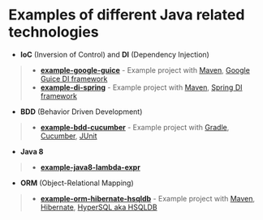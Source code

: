 Examples of different Java related technologies
================================================================================

- **IoC** (Inversion of Control) and **DI** (Dependency Injection)

> - [**example-google-guice**](https://github.com/Iretha/tutorials/tree/master/example-google-guice) - Example project with [Maven](https://maven.apache.org/), [Google Guice DI framework](https://github.com/google/guice/wiki/GettingStarted)
> - [**example-di-spring**](https://github.com/Iretha/tutorials/tree/master/example-di-spring) - Example project with [Maven](https://maven.apache.org/), [Spring DI framework](https://spring.io/guides)

- **BDD** (Behavior Driven Development)

> - [**example-bdd-cucumber**](https://github.com/Iretha/tutorials/tree/master/example-bdd-cucumber) - Example project with [Gradle](https://gradle.org/getting-started-gradle-java/), [Cucumber](https://cucumber.io/docs/reference/jvm#java), [JUnit](http://junit.org/junit4/)

- **Java 8**

> - [**example-java8-lambda-expr**](https://github.com/Iretha/tutorials/tree/master/example-java8-lambda-expr)

- **ORM** (Object-Relational Mapping)

> - [**example-orm-hibernate-hsqldb**](https://github.com/Iretha/tutorials/tree/master/example-orm-hibernate-hsqldb) - Example project with [Maven](https://maven.apache.org/), [Hibernate](http://hibernate.org/), [HyperSQL aka HSQLDB](http://hsqldb.org/)
